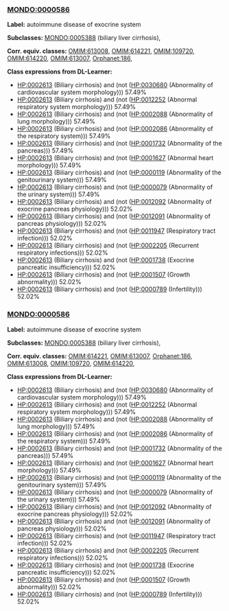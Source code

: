 
### [MONDO:0000586](http://purl.obolibrary.org/obo/MONDO_0000586)
**Label:** autoimmune disease of exocrine system

**Subclasses:** [MONDO:0005388](http://purl.obolibrary.org/obo/MONDO_0005388) (biliary liver cirrhosis), 

**Corr. equiv. classes:** [OMIM:613008](http://purl.obolibrary.org/obo/OMIM_613008), [OMIM:614221](http://purl.obolibrary.org/obo/OMIM_614221), [OMIM:109720](http://purl.obolibrary.org/obo/OMIM_109720), [OMIM:614220](http://purl.obolibrary.org/obo/OMIM_614220), [OMIM:613007](http://purl.obolibrary.org/obo/OMIM_613007), [Orphanet:186](http://www.orpha.net/ORDO/Orphanet_186), 

**Class expressions from DL-Learner:**

- [HP:0002613](http://purl.obolibrary.org/obo/HP_0002613) (Biliary cirrhosis) and (not ([HP:0030680](http://purl.obolibrary.org/obo/HP_0030680) (Abnormality of cardiovascular system morphology))) 57.49%
- [HP:0002613](http://purl.obolibrary.org/obo/HP_0002613) (Biliary cirrhosis) and (not ([HP:0012252](http://purl.obolibrary.org/obo/HP_0012252) (Abnormal respiratory system morphology))) 57.49%
- [HP:0002613](http://purl.obolibrary.org/obo/HP_0002613) (Biliary cirrhosis) and (not ([HP:0002088](http://purl.obolibrary.org/obo/HP_0002088) (Abnormality of lung morphology))) 57.49%
- [HP:0002613](http://purl.obolibrary.org/obo/HP_0002613) (Biliary cirrhosis) and (not ([HP:0002086](http://purl.obolibrary.org/obo/HP_0002086) (Abnormality of the respiratory system))) 57.49%
- [HP:0002613](http://purl.obolibrary.org/obo/HP_0002613) (Biliary cirrhosis) and (not ([HP:0001732](http://purl.obolibrary.org/obo/HP_0001732) (Abnormality of the pancreas))) 57.49%
- [HP:0002613](http://purl.obolibrary.org/obo/HP_0002613) (Biliary cirrhosis) and (not ([HP:0001627](http://purl.obolibrary.org/obo/HP_0001627) (Abnormal heart morphology))) 57.49%
- [HP:0002613](http://purl.obolibrary.org/obo/HP_0002613) (Biliary cirrhosis) and (not ([HP:0000119](http://purl.obolibrary.org/obo/HP_0000119) (Abnormality of the genitourinary system))) 57.49%
- [HP:0002613](http://purl.obolibrary.org/obo/HP_0002613) (Biliary cirrhosis) and (not ([HP:0000079](http://purl.obolibrary.org/obo/HP_0000079) (Abnormality of the urinary system))) 57.49%
- [HP:0002613](http://purl.obolibrary.org/obo/HP_0002613) (Biliary cirrhosis) and (not ([HP:0012092](http://purl.obolibrary.org/obo/HP_0012092) (Abnormality of exocrine pancreas physiology))) 52.02%
- [HP:0002613](http://purl.obolibrary.org/obo/HP_0002613) (Biliary cirrhosis) and (not ([HP:0012091](http://purl.obolibrary.org/obo/HP_0012091) (Abnormality of pancreas physiology))) 52.02%
- [HP:0002613](http://purl.obolibrary.org/obo/HP_0002613) (Biliary cirrhosis) and (not ([HP:0011947](http://purl.obolibrary.org/obo/HP_0011947) (Respiratory tract infection))) 52.02%
- [HP:0002613](http://purl.obolibrary.org/obo/HP_0002613) (Biliary cirrhosis) and (not ([HP:0002205](http://purl.obolibrary.org/obo/HP_0002205) (Recurrent respiratory infections))) 52.02%
- [HP:0002613](http://purl.obolibrary.org/obo/HP_0002613) (Biliary cirrhosis) and (not ([HP:0001738](http://purl.obolibrary.org/obo/HP_0001738) (Exocrine pancreatic insufficiency))) 52.02%
- [HP:0002613](http://purl.obolibrary.org/obo/HP_0002613) (Biliary cirrhosis) and (not ([HP:0001507](http://purl.obolibrary.org/obo/HP_0001507) (Growth abnormality))) 52.02%
- [HP:0002613](http://purl.obolibrary.org/obo/HP_0002613) (Biliary cirrhosis) and (not ([HP:0000789](http://purl.obolibrary.org/obo/HP_0000789) (Infertility))) 52.02%



### [MONDO:0000586](http://purl.obolibrary.org/obo/MONDO_0000586)
**Label:** autoimmune disease of exocrine system

**Subclasses:** [MONDO:0005388](http://purl.obolibrary.org/obo/MONDO_0005388) (biliary liver cirrhosis), 

**Corr. equiv. classes:** [OMIM:614221](http://purl.obolibrary.org/obo/OMIM_614221), [OMIM:613007](http://purl.obolibrary.org/obo/OMIM_613007), [Orphanet:186](http://www.orpha.net/ORDO/Orphanet_186), [OMIM:613008](http://purl.obolibrary.org/obo/OMIM_613008), [OMIM:109720](http://purl.obolibrary.org/obo/OMIM_109720), [OMIM:614220](http://purl.obolibrary.org/obo/OMIM_614220), 

**Class expressions from DL-Learner:**

- [HP:0002613](http://purl.obolibrary.org/obo/HP_0002613) (Biliary cirrhosis) and (not ([HP:0030680](http://purl.obolibrary.org/obo/HP_0030680) (Abnormality of cardiovascular system morphology))) 57.49%
- [HP:0002613](http://purl.obolibrary.org/obo/HP_0002613) (Biliary cirrhosis) and (not ([HP:0012252](http://purl.obolibrary.org/obo/HP_0012252) (Abnormal respiratory system morphology))) 57.49%
- [HP:0002613](http://purl.obolibrary.org/obo/HP_0002613) (Biliary cirrhosis) and (not ([HP:0002088](http://purl.obolibrary.org/obo/HP_0002088) (Abnormality of lung morphology))) 57.49%
- [HP:0002613](http://purl.obolibrary.org/obo/HP_0002613) (Biliary cirrhosis) and (not ([HP:0002086](http://purl.obolibrary.org/obo/HP_0002086) (Abnormality of the respiratory system))) 57.49%
- [HP:0002613](http://purl.obolibrary.org/obo/HP_0002613) (Biliary cirrhosis) and (not ([HP:0001732](http://purl.obolibrary.org/obo/HP_0001732) (Abnormality of the pancreas))) 57.49%
- [HP:0002613](http://purl.obolibrary.org/obo/HP_0002613) (Biliary cirrhosis) and (not ([HP:0001627](http://purl.obolibrary.org/obo/HP_0001627) (Abnormal heart morphology))) 57.49%
- [HP:0002613](http://purl.obolibrary.org/obo/HP_0002613) (Biliary cirrhosis) and (not ([HP:0000119](http://purl.obolibrary.org/obo/HP_0000119) (Abnormality of the genitourinary system))) 57.49%
- [HP:0002613](http://purl.obolibrary.org/obo/HP_0002613) (Biliary cirrhosis) and (not ([HP:0000079](http://purl.obolibrary.org/obo/HP_0000079) (Abnormality of the urinary system))) 57.49%
- [HP:0002613](http://purl.obolibrary.org/obo/HP_0002613) (Biliary cirrhosis) and (not ([HP:0012092](http://purl.obolibrary.org/obo/HP_0012092) (Abnormality of exocrine pancreas physiology))) 52.02%
- [HP:0002613](http://purl.obolibrary.org/obo/HP_0002613) (Biliary cirrhosis) and (not ([HP:0012091](http://purl.obolibrary.org/obo/HP_0012091) (Abnormality of pancreas physiology))) 52.02%
- [HP:0002613](http://purl.obolibrary.org/obo/HP_0002613) (Biliary cirrhosis) and (not ([HP:0011947](http://purl.obolibrary.org/obo/HP_0011947) (Respiratory tract infection))) 52.02%
- [HP:0002613](http://purl.obolibrary.org/obo/HP_0002613) (Biliary cirrhosis) and (not ([HP:0002205](http://purl.obolibrary.org/obo/HP_0002205) (Recurrent respiratory infections))) 52.02%
- [HP:0002613](http://purl.obolibrary.org/obo/HP_0002613) (Biliary cirrhosis) and (not ([HP:0001738](http://purl.obolibrary.org/obo/HP_0001738) (Exocrine pancreatic insufficiency))) 52.02%
- [HP:0002613](http://purl.obolibrary.org/obo/HP_0002613) (Biliary cirrhosis) and (not ([HP:0001507](http://purl.obolibrary.org/obo/HP_0001507) (Growth abnormality))) 52.02%
- [HP:0002613](http://purl.obolibrary.org/obo/HP_0002613) (Biliary cirrhosis) and (not ([HP:0000789](http://purl.obolibrary.org/obo/HP_0000789) (Infertility))) 52.02%


